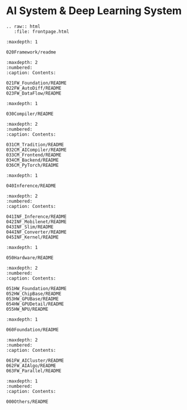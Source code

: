 <!--Copyright © ZOMI 适用于[License](https://github.com/chenzomi12/DeepLearningSystem)版权许可-->

AI System & Deep Learning System
=========================

```eval_rst
.. raw:: html
   :file: frontpage.html
```

<!-- AI框架核心模块 -->
```toc
:maxdepth: 1

020Framework/readme
```


```toc
:maxdepth: 2
:numbered:
:caption: Contents:

021FW_Foundation/README
022FW_AutoDiff/README
023FW_DataFlow/README
```

<!-- AI编译原理 -->
```toc
:maxdepth: 1

030Compiler/README
```

```toc
:maxdepth: 2
:numbered:
:caption: Contents:

031CM_Tradition/README
032CM_AICompiler/README
033CM_Frontend/README
034CM_Backend/README
036CM_PyTorch/README
```

<!-- AI推理系统 -->
```toc
:maxdepth: 1

040Inference/README
```

```toc
:maxdepth: 2
:numbered:
:caption: Contents:

041INF_Inference/README
042INF_Mobilenet/README
043INF_Slim/README
044INF_Converter/README
045INF_Kernel/README
```

<!-- AI芯片架构 -->
```toc
:maxdepth: 1

050Hardware/README
```

```toc
:maxdepth: 2
:numbered:
:caption: Contents:

051HW_Foundation/README
052HW_ChipBase/README
053HW_GPUBase/README
054HW_GPUDetail/README
055HW_NPU/README
```

<!-- 大模型 -->
```toc
:maxdepth: 1

060Foundation/README
```

```toc
:maxdepth: 2
:numbered:
:caption: Contents:

061FW_AICluster/README
062FW_AIAlgo/README
063FW_Parallel/README
```

<!-- 附录 -->
```toc
:maxdepth: 1
:numbered:
:caption: Contents:

000Others/README
```
